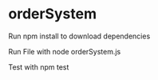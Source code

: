 # orderSystem
Run npm install to download dependencies 

Run File with node orderSystem.js

Test with npm test
